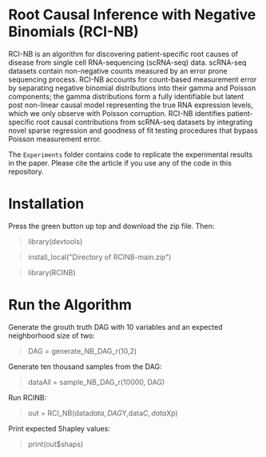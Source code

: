 # Root Causal Inference with Negative Binomials (RCI-NB)

RCI-NB is an algorithm for discovering patient-specific root causes of disease from single cell RNA-sequencing (scRNA-seq) data. scRNA-seq datasets contain non-negative counts measured by an error prone sequencing process. RCI-NB accounts for count-based measurement error by separating negative binomial distributions into their gamma and Poisson components; the gamma distributions form a fully identifiable but latent post non-linear causal model representing the true RNA expression levels, which we only observe with Poisson corruption. RCI-NB identifies patient-specific root causal contributions from scRNA-seq datasets by integrating novel sparse regression and goodness of fit testing procedures that bypass Poisson measurement error.

The ``Experiments`` folder contains code to replicate the experimental results in the paper. Please cite the article if you use any of the code in this repository.

# Installation

Press the green button up top and download the zip file. Then:

> library(devtools)

> install_local("Directory of RCINB-main.zip")

> library(RCINB)

# Run the Algorithm

Generate the grouth truth DAG with 10 variables and an expected neighborhood size of two:
> DAG = generate_NB_DAG_r(10,2)

Generate ten thousand samples from the DAG:
> dataAll = sample_NB_DAG_r(10000, DAG)

Run RCINB:
> out = RCI_NB(data$data,DAG$Y,data$C,data$Xp)

Print expected Shapley values:
> print(out$shaps)
